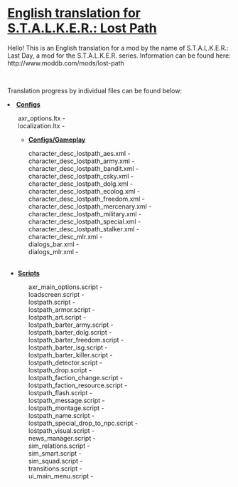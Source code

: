 <h1><a href="https://github.com/thorbits/lost-path-english-translation">English translation for S.T.A.L.K.E.R.: Lost Path</a></h1>

<p>Hello! This is an English translation for a mod by the name of S.T.A.L.K.E.R.: Last Day, a mod for the S.T.A.L.K.E.R. series. Information can be found here: http://www.moddb.com/mods/lost-path</p>
<br>
<p>Translation progress by individual files can be found below:</p>

<p><strong><li><a href="/thorbits/lost-path-english-translation/tree/master/gamedata/configs">Configs</a></strong></p>
<ul>
axr_options.ltx - 
<br>
localization.ltx - 
<br>
<ul>
<p><strong><li><a href="/thorbits/lost-path-english-translation/tree/master/gamedata/configs/gameplay">Configs/Gameplay</a></strong></p>
</li>
character_desc_lostpath_aes.xml - 
<br>
character_desc_lostpath_army.xml - 
<br>
character_desc_lostpath_bandit.xml - 
<br>
character_desc_lostpath_csky.xml - 
<br>
character_desc_lostpath_dolg.xml - 
<br>
character_desc_lostpath_ecolog.xml - 
<br>
character_desc_lostpath_freedom.xml - 
<br>
character_desc_lostpath_mercenary.xml - 
<br>
character_desc_lostpath_military.xml - 
<br>
character_desc_lostpath_special.xml - 
<br>
character_desc_lostpath_stalker.xml - 
<br>
character_desc_mlr.xml - 
<br>
dialogs_bar.xml - 
<br>
dialogs_mlr.xml - 
</ul></li>
<br>
<p><strong><li><a href="/thorbits/lost-path-english-translation/tree/master/gamedata/scripts">Scripts</a></strong></p>
<ul>
axr_main_options.script - 
<br>
loadscreen.script - 
<br>
lostpath.script - 
<br>
lostpath_armor.script - 
<br>
lostpath_art.script - 
<br>
lostpath_barter_army.script - 
<br>
lostpath_barter_dolg.script - 
<br>
lostpath_barter_freedom.script - 
<br>
lostpath_barter_isg.script - 
<br>
lostpath_barter_killer.script - 
<br>
lostpath_detector.script - 
<br>
lostpath_drop.script - 
<br>
lostpath_faction_change.script - 
<br>
lostpath_faction_resource.script - 
<br>
lostpath_flash.script - 
<br>
lostpath_message.script - 
<br>
lostpath_montage.script - 
<br>
lostpath_name.script - 
<br>
lostpath_special_drop_to_npc.script - 
<br>
lostpath_visual.script - 
<br>
news_manager.script - 
<br>
sim_relations.script - 
<br>
sim_smart.script - 
<br>
sim_squad.script - 
<br>
transitions.script - 
<br>
ui_main_menu.script - 
</ul>
<br>

